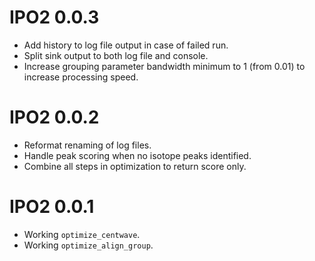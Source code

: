 # IPO2 0.0.3

* Add history to log file output in case of failed run.
* Split sink output to both log file and console.
* Increase grouping parameter bandwidth minimum to 1 (from 0.01) to increase processing speed.

# IPO2 0.0.2

* Reformat renaming of log files.
* Handle peak scoring when no isotope peaks identified.
* Combine all steps in optimization to return score only.

# IPO2 0.0.1

* Working `optimize_centwave`.
* Working `optimize_align_group`.
